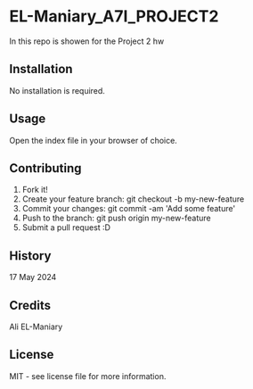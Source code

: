 # EL-Maniary_A7I_PROJECT2
In this repo is showen for the Project 2 hw
## Installation

No installation is required.

## Usage

Open the index file in your browser of choice.

## Contributing

1. Fork it!
2. Create your feature branch: git checkout -b my-new-feature
3. Commit your changes: git commit -am 'Add some feature'
4. Push to the branch: git push origin my-new-feature
5. Submit a pull request :D

## History

17 May 2024

## Credits

Ali EL-Maniary

## License

MIT - see license file for more information.